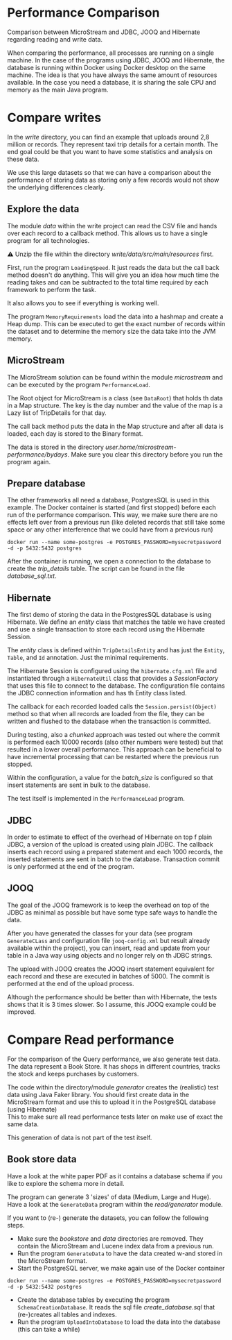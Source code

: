 # Performance Comparison

Comparison between MicroStream and JDBC, JOOQ and Hibernate regarding reading and write data.

When comparing the performance, all processes are running on a single machine. In the case of the programs using JDBC,
JOOQ and Hibernate, the database is running within Docker using Docker desktop on the same machine.
The idea is that you have always the same amount of resources available. In the case you need a database, it is sharing
the sale CPU and memory as the main Java program.

# Compare writes

In the _write_ directory, you can find an example that uploads around 2,8 million or records. They represent taxi trip
details for a certain month. The end goal could be that you want to have some statistics and analysis on these data.

We use this large datasets so that we can have a comparison about the performance of storing data as storing only a few
records would not show the underlying differences clearly.

## Explore the data

The module _data_ within the write project can read the CSV file and hands over each record to a callback method. This
allows us to have a single program for all technologies.

:warning: Unzip the file within the directory _write/data/src/main/resources_ first.

First, run the program `LoadingSpeed`. It just reads the data but the call back method doesn't do anything. This will
give you an idea how much time the reading takes and can be subtracted to the total time required by each framework to
perform the task.

It also allows you to see if everything is working well.

The program `MemoryRequirements` load the data into a hashmap and create a Heap dump. This can be executed to get the
exact number of records within the dataset and to determine the memory size the data take into the JVM memory.

## MicroStream

The MicroStream solution can be found within the module _microstream_ and can be executed by the
program `PerformanceLoad`.

The Root object for MicroStream is a class (see `DataRoot`) that holds th data in a Map structure. The key is the day
number and the value of the map is a Lazy list of TripDetails for that day.

The call back method puts the data in the Map structure and after all data is loaded, each day is stored to the Binary
format.

The data is stored in the directory _user.home/microstream-performance/bydays_. Make sure you clear this directory
before you run the program again.

## Prepare database

The other frameworks all need a database, PostgresSQL is used in this example. The Docker container is started (and
first stopped) before each run of the performance comparison. This way, we make sure there are no effects left over from
a previous run (like deleted records that still take some space or any other interference that we could have from a
previous run)

```
docker run --name some-postgres -e POSTGRES_PASSWORD=mysecretpassword -d -p 5432:5432 postgres
```

After the container is running, we open a connection to the database to create the _trip_details_ table. The script can
be found in the file _database_sql.txt_.

## Hibernate

The first demo of storing the data in the PostgresSQL database is using Hibernate. We define an _entity_ class that
matches the table we have created and use a single transaction to store each record using the Hibernate Session.

The _entity_ class is defined within `TripDetailsEntity` and has just the `Entity`, `Table`, and `Id` annotation. Just
the minimal requirements.

The Hibernate Session is configured using the `hibernate.cfg.xml` file and instantiated through a `HibernateUtil` class
that provides a _SessionFactory_ that uses this file to connect to the database.
The configuration file contains the JDBC connection information and has th Entity class listed.

The callback for each recorded loaded calls the `Session.persist(Object)` method so that when all records are loaded
from the file, they can be written and flushed to the database when the transaction is committed.

During testing, also a _chunked_ approach was tested out where the commit is performed each 10000 records (also other
numbers were tested) but that resulted in a lower overall performance. This approach can be beneficial to have
incremental processing that can be restarted where the previous run stopped.

Within the configuration, a value for the _batch_size_ is configured so that insert statements are sent in bulk to the
database.

The test itself is implemented in the `PerformanceLoad` program.

## JDBC

In order to estimate to effect of the overhead of Hibernate on top f plain JDBC, a version of the upload is created
using plain JDBC. The callback inserts each record using a prepared statement and each 1000 records, the inserted
statements are sent in batch to the database. Transaction commit is only performed at the end of the program.

## JOOQ

The goal of the JOOQ framework is to keep the overhead on top of the JDBC as minimal as possible but have some type safe
ways to handle the data.

After you have generated the classes for your data (see program `GenerateCLass` and configuration file `jooq-config.xml`
but result already available within the project), you can insert, read and update from your table in a Java way using
objects and no longer rely on th JDBC strings.

The upload with JOOQ creates the JOOQ insert statement equivalent for each record and these are executed in batches of
5000. The commit is performed at the end of the upload process.

Although the performance should be better than with Hibernate, the tests shows that it is 3 times slower. So I assume,
this JOOQ example could be improved.

# Compare Read performance

For the comparison of the Query performance, we also generate test data.  The data represent a Book Store. It has shops in different countries, tracks the stock and keeps purchases by customers.

The code within the directory/module _generator_ creates the (realistic) test data using Java Faker library. You should first create data in the MicroStream format and use this to upload it in the PostgreSQL database (using Hibernate)  
This to make sure all read performance tests later on make use of exact the same data.

This generation of data is not part of the test itself.

## Book store data

Have a look at the white paper PDF as it contains a database schema if you like to explore the schema more in detail.

The program can generate 3 'sizes' of data (Medium, Large and Huge). Have a look at the `GenerateData` program within the _read/generator_ module.

If you want to (re-) generate the datasets, you can follow the following steps.

- Make sure the _bookstore_ and _data_ directories are removed. They contain the MicroStream and Lucene index data from a previous run.
- Run the program `GenerateData` to have the data created w-and stored in the MicroStream format.
- Start the PostgreSQL server, we make again use of the Docker container  
```
docker run --name some-postgres -e POSTGRES_PASSWORD=mysecretpassword -d -p 5432:5432 postgres
```
- Create the database tables by executing the program `SchemaCreationDatabase`.  It reads the sql file _create_database.sql_ that (re-)creates all tables and indexes.  
- Run the program `UploadIntoDatabase` to load the data into the database (this can take a while)